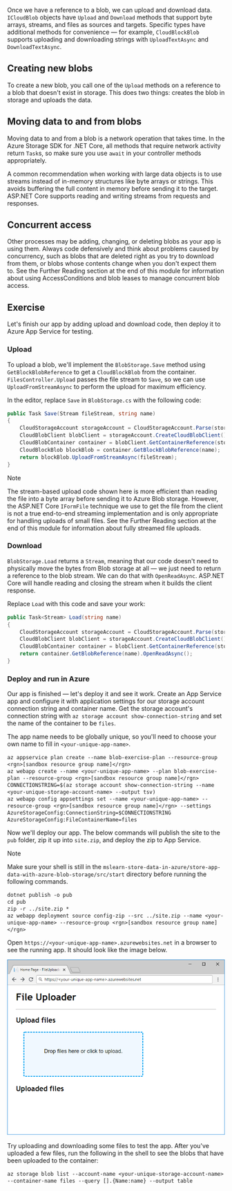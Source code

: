 Once we have a reference to a blob, we can upload and download data. `ICloudBlob` objects have `Upload` and `Download` methods that support byte arrays, streams, and files as sources and targets. Specific types have additional methods for convenience &mdash; for example, `CloudBlockBlob` supports uploading and downloading strings with `UploadTextAsync` and `DownloadTextAsync`.

## Creating new blobs

To create a new blob, you call one of the `Upload` methods on a reference to a blob that doesn't exist in storage. This does two things: creates the blob in storage and uploads the data.

## Moving data to and from blobs

Moving data to and from a blob is a network operation that takes time. In the Azure Storage SDK for .NET Core, all methods that require network activity return `Task`s, so make sure you use `await` in your controller methods appropriately.

A common recommendation when working with large data objects is to use streams instead of in-memory structures like byte arrays or strings. This avoids buffering the full content in memory before sending it to the target. ASP.NET Core supports reading and writing streams from requests and responses.

## Concurrent access

Other processes may be adding, changing, or deleting blobs as your app is using them. Always code defensively and think about problems caused by concurrency, such as blobs that are deleted right as you try to download from them, or blobs whose contents change when you don't expect them to. See the Further Reading section at the end of this module for information about using AccessConditions and blob leases to manage concurrent blob access.

## Exercise

Let's finish our app by adding upload and download code, then deploy it to Azure App Service for testing.

### Upload

To upload a blob, we'll implement the `BlobStorage.Save` method using `GetBlockBlobReference` to get a `CloudBlockBlob` from the container. `FilesController.Upload` passes the file stream to `Save`, so we can use `UploadFromStreamAsync` to perform the upload for maximum efficiency.

In the editor, replace `Save` in `BlobStorage.cs` with the following code:

```csharp
public Task Save(Stream fileStream, string name)
{
    CloudStorageAccount storageAccount = CloudStorageAccount.Parse(storageConfig.ConnectionString);
    CloudBlobClient blobClient = storageAccount.CreateCloudBlobClient();
    CloudBlobContainer container = blobClient.GetContainerReference(storageConfig.FileContainerName);
    CloudBlockBlob blockBlob = container.GetBlockBlobReference(name);
    return blockBlob.UploadFromStreamAsync(fileStream);
}
```

> [!NOTE]
> The stream-based upload code shown here is more efficient than reading the file into a byte array before sending it to Azure Blob storage. However, the ASP.NET Core `IFormFile` technique we use to get the file from the client is not a true end-to-end streaming implementation and is only appropriate for handling uploads of small files. See the Further Reading section at the end of this module for information about fully streamed file uploads.

### Download

`BlobStorage.Load` returns a `Stream`, meaning that our code doesn't need to physically move the bytes from Blob storage at all &mdash; we just need to return a reference to the blob stream. We can do that with `OpenReadAsync`. ASP.NET Core will handle reading and closing the stream when it builds the client response.

Replace `Load` with this code and save your work:

```csharp
public Task<Stream> Load(string name)
{
    CloudStorageAccount storageAccount = CloudStorageAccount.Parse(storageConfig.ConnectionString);
    CloudBlobClient blobClient = storageAccount.CreateCloudBlobClient();
    CloudBlobContainer container = blobClient.GetContainerReference(storageConfig.FileContainerName);
    return container.GetBlobReference(name).OpenReadAsync();
}
```

### Deploy and run in Azure

Our app is finished &mdash; let's deploy it and see it work. Create an App Service app and configure it with application settings for our storage account connection string and container name. Get the storage account's connection string with `az storage account show-connection-string` and set the name of the container to be `files`.

The app name needs to be globally unique, so you'll need to choose your own name to fill in `<your-unique-app-name>`.

```azurecli
az appservice plan create --name blob-exercise-plan --resource-group <rgn>[sandbox resource group name]</rgn>
az webapp create --name <your-unique-app-name> --plan blob-exercise-plan --resource-group <rgn>[sandbox resource group name]</rgn>
CONNECTIONSTRING=$(az storage account show-connection-string --name <your-unique-storage-account-name> --output tsv)
az webapp config appsettings set --name <your-unique-app-name> --resource-group <rgn>[sandbox resource group name]</rgn> --settings AzureStorageConfig:ConnectionString=$CONNECTIONSTRING AzureStorageConfig:FileContainerName=files
```

Now we'll deploy our app. The below commands will publish the site to the `pub` folder, zip it up into `site.zip`, and deploy the zip to App Service.

> [!NOTE]
> Make sure your shell is still in the `mslearn-store-data-in-azure/store-app-data-with-azure-blob-storage/src/start` directory before running the following commands.

```azurecli
dotnet publish -o pub
cd pub
zip -r ../site.zip *
az webapp deployment source config-zip --src ../site.zip --name <your-unique-app-name> --resource-group <rgn>[sandbox resource group name]</rgn>
```

Open `https://<your-unique-app-name>.azurewebsites.net` in a browser to see the running app. It should look like the image below.

![Screenshot of the FileUploader web app](../media/7-fileuploader-empty.PNG)

Try uploading and downloading some files to test the app. After you've uploaded a few files, run the following in the shell to see the blobs that have been uploaded to the container:

```console
az storage blob list --account-name <your-unique-storage-account-name> --container-name files --query [].{Name:name} --output table
```